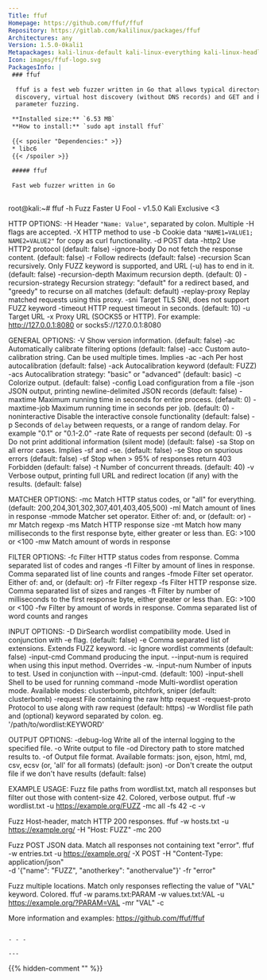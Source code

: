 ```yaml
---
Title: ffuf
Homepage: https://github.com/ffuf/ffuf
Repository: https://gitlab.com/kalilinux/packages/ffuf
Architectures: any
Version: 1.5.0-0kali1
Metapackages: kali-linux-default kali-linux-everything kali-linux-headless kali-linux-large 
Icon: images/ffuf-logo.svg
PackagesInfo: |
 ### ffuf
 
  ffuf is a fest web fuzzer written in Go that allows typical directory
  discovery, virtual host discovery (without DNS records) and GET and POST
  parameter fuzzing.
 
 **Installed size:** `6.53 MB`  
 **How to install:** `sudo apt install ffuf`  
 
 {{< spoiler "Dependencies:" >}}
 * libc6 
 {{< /spoiler >}}
 
 ##### ffuf
 
 Fast web fuzzer written in Go
 
 ```
 root@kali:~# ffuf -h
 Fuzz Faster U Fool - v1.5.0 Kali Exclusive <3
 
 HTTP OPTIONS:
   -H                  Header `"Name: Value"`, separated by colon. Multiple -H flags are accepted.
   -X                  HTTP method to use
   -b                  Cookie data `"NAME1=VALUE1; NAME2=VALUE2"` for copy as curl functionality.
   -d                  POST data
   -http2              Use HTTP2 protocol (default: false)
   -ignore-body        Do not fetch the response content. (default: false)
   -r                  Follow redirects (default: false)
   -recursion          Scan recursively. Only FUZZ keyword is supported, and URL (-u) has to end in it. (default: false)
   -recursion-depth    Maximum recursion depth. (default: 0)
   -recursion-strategy Recursion strategy: "default" for a redirect based, and "greedy" to recurse on all matches (default: default)
   -replay-proxy       Replay matched requests using this proxy.
   -sni                Target TLS SNI, does not support FUZZ keyword
   -timeout            HTTP request timeout in seconds. (default: 10)
   -u                  Target URL
   -x                  Proxy URL (SOCKS5 or HTTP). For example: http://127.0.0.1:8080 or socks5://127.0.0.1:8080
 
 GENERAL OPTIONS:
   -V                  Show version information. (default: false)
   -ac                 Automatically calibrate filtering options (default: false)
   -acc                Custom auto-calibration string. Can be used multiple times. Implies -ac
   -ach                Per host autocalibration (default: false)
   -ack                Autocalibration keyword (default: FUZZ)
   -acs                Autocalibration strategy: "basic" or "advanced" (default: basic)
   -c                  Colorize output. (default: false)
   -config             Load configuration from a file
   -json               JSON output, printing newline-delimited JSON records (default: false)
   -maxtime            Maximum running time in seconds for entire process. (default: 0)
   -maxtime-job        Maximum running time in seconds per job. (default: 0)
   -noninteractive     Disable the interactive console functionality (default: false)
   -p                  Seconds of `delay` between requests, or a range of random delay. For example "0.1" or "0.1-2.0"
   -rate               Rate of requests per second (default: 0)
   -s                  Do not print additional information (silent mode) (default: false)
   -sa                 Stop on all error cases. Implies -sf and -se. (default: false)
   -se                 Stop on spurious errors (default: false)
   -sf                 Stop when > 95% of responses return 403 Forbidden (default: false)
   -t                  Number of concurrent threads. (default: 40)
   -v                  Verbose output, printing full URL and redirect location (if any) with the results. (default: false)
 
 MATCHER OPTIONS:
   -mc                 Match HTTP status codes, or "all" for everything. (default: 200,204,301,302,307,401,403,405,500)
   -ml                 Match amount of lines in response
   -mmode              Matcher set operator. Either of: and, or (default: or)
   -mr                 Match regexp
   -ms                 Match HTTP response size
   -mt                 Match how many milliseconds to the first response byte, either greater or less than. EG: >100 or <100
   -mw                 Match amount of words in response
 
 FILTER OPTIONS:
   -fc                 Filter HTTP status codes from response. Comma separated list of codes and ranges
   -fl                 Filter by amount of lines in response. Comma separated list of line counts and ranges
   -fmode              Filter set operator. Either of: and, or (default: or)
   -fr                 Filter regexp
   -fs                 Filter HTTP response size. Comma separated list of sizes and ranges
   -ft                 Filter by number of milliseconds to the first response byte, either greater or less than. EG: >100 or <100
   -fw                 Filter by amount of words in response. Comma separated list of word counts and ranges
 
 INPUT OPTIONS:
   -D                  DirSearch wordlist compatibility mode. Used in conjunction with -e flag. (default: false)
   -e                  Comma separated list of extensions. Extends FUZZ keyword.
   -ic                 Ignore wordlist comments (default: false)
   -input-cmd          Command producing the input. --input-num is required when using this input method. Overrides -w.
   -input-num          Number of inputs to test. Used in conjunction with --input-cmd. (default: 100)
   -input-shell        Shell to be used for running command
   -mode               Multi-wordlist operation mode. Available modes: clusterbomb, pitchfork, sniper (default: clusterbomb)
   -request            File containing the raw http request
   -request-proto      Protocol to use along with raw request (default: https)
   -w                  Wordlist file path and (optional) keyword separated by colon. eg. '/path/to/wordlist:KEYWORD'
 
 OUTPUT OPTIONS:
   -debug-log          Write all of the internal logging to the specified file.
   -o                  Write output to file
   -od                 Directory path to store matched results to.
   -of                 Output file format. Available formats: json, ejson, html, md, csv, ecsv (or, 'all' for all formats) (default: json)
   -or                 Don't create the output file if we don't have results (default: false)
 
 EXAMPLE USAGE:
   Fuzz file paths from wordlist.txt, match all responses but filter out those with content-size 42.
   Colored, verbose output.
     ffuf -w wordlist.txt -u https://example.org/FUZZ -mc all -fs 42 -c -v
 
   Fuzz Host-header, match HTTP 200 responses.
     ffuf -w hosts.txt -u https://example.org/ -H "Host: FUZZ" -mc 200
 
   Fuzz POST JSON data. Match all responses not containing text "error".
     ffuf -w entries.txt -u https://example.org/ -X POST -H "Content-Type: application/json" \
       -d '{"name": "FUZZ", "anotherkey": "anothervalue"}' -fr "error"
 
   Fuzz multiple locations. Match only responses reflecting the value of "VAL" keyword. Colored.
     ffuf -w params.txt:PARAM -w values.txt:VAL -u https://example.org/?PARAM=VAL -mr "VAL" -c
 
   More information and examples: https://github.com/ffuf/ffuf
 
 ```
 
 - - -
 
---
```

{{% hidden-comment "<!--Do not edit anything above this line-->" %}}
